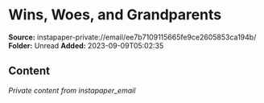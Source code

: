 # Wins, Woes, and Grandparents

**Source:** instapaper-private://email/ee7b7109115665fe9ce2605853ca194b/
**Folder:** Unread
**Added:** 2023-09-09T05:02:35




## Content
*Private content from instapaper_email*

